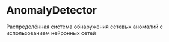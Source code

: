 # AnomalyDetector
Распределённая система обнаружения сетевых аномалий с использованием нейронных сетей

